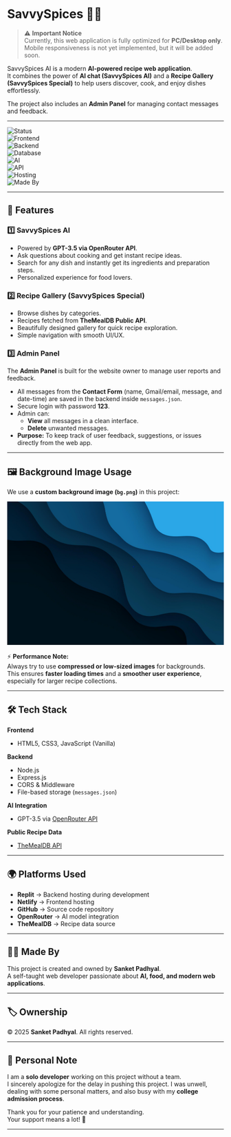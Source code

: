 # SavvySpices 👨‍🍳  

> ⚠️ **Important Notice**  
> Currently, this web application is fully optimized for **PC/Desktop only**.  
> Mobile responsiveness is not yet implemented, but it will be added soon.  

SavvySpices AI is a modern **AI-powered recipe web application**.  
It combines the power of **AI chat (SavvySpices AI)** and a **Recipe Gallery (SavvySpices Special)** to help users discover, cook, and enjoy dishes effortlessly.  

The project also includes an **Admin Panel** for managing contact messages and feedback.  

---

![Status](https://img.shields.io/badge/Status-Active-brightgreen)  
![Frontend](https://img.shields.io/badge/Frontend-HTML%20%7C%20CSS%20%7C%20JavaScript-orange)  
![Backend](https://img.shields.io/badge/Backend-Node.js%20%7C%20Express.js-red)  
![Database](https://img.shields.io/badge/Database-JSON-lightgrey)  
![AI](https://img.shields.io/badge/AI-GPT--3.5%20(OpenRouter)-blue)  
![API](https://img.shields.io/badge/API-TheMealDB%20API-green)  
![Hosting](https://img.shields.io/badge/Hosting-Replit%20%7C%20Netlify-purple)  
![Made By](https://img.shields.io/badge/Made%20By-Sanket%20Padhyal-blue)  

---

## 🚀 Features  

### 1️⃣ SavvySpices AI  
- Powered by **GPT-3.5 via OpenRouter API**.  
- Ask questions about cooking and get instant recipe ideas.  
- Search for any dish and instantly get its ingredients and preparation steps.  
- Personalized experience for food lovers.  

### 2️⃣ Recipe Gallery (SavvySpices Special)  
- Browse dishes by categories.  
- Recipes fetched from **TheMealDB Public API**.  
- Beautifully designed gallery for quick recipe exploration.  
- Simple navigation with smooth UI/UX.  

### 3️⃣ Admin Panel  
The **Admin Panel** is built for the website owner to manage user reports and feedback.  
- All messages from the **Contact Form** (name, Gmail/email, message, and date-time) are saved in the backend inside `messages.json`.  
- Secure login with password **123**.  
- Admin can:  
  - **View** all messages in a clean interface.  
  - **Delete** unwanted messages.  
- **Purpose:** To keep track of user feedback, suggestions, or issues directly from the web app.  

---

## 🖼️ Background Image Usage  

We use a **custom background image (`bg.png`)** in this project:  

![Background Preview](assets/bg.png)  

⚡ **Performance Note:**  
Always try to use **compressed or low-sized images** for backgrounds.  
This ensures **faster loading times** and a **smoother user experience**, especially for larger recipe collections.  

---

## 🛠️ Tech Stack  

**Frontend**  
- HTML5, CSS3, JavaScript (Vanilla)  

**Backend**  
- Node.js  
- Express.js  
- CORS & Middleware  
- File-based storage (`messages.json`)  

**AI Integration**  
- GPT-3.5 via [OpenRouter API](https://openrouter.ai)  

**Public Recipe Data**  
- [TheMealDB API](https://www.themealdb.com/api.php)  

---

## 🌍 Platforms Used  

- **Replit** → Backend hosting during development  
- **Netlify** → Frontend hosting  
- **GitHub** → Source code repository  
- **OpenRouter** → AI model integration  
- **TheMealDB** → Recipe data source  

---

## 👨‍💻 Made By  

This project is created and owned by **Sanket Padhyal**.  
A self-taught web developer passionate about **AI, food, and modern web applications**.  

---

## 🏷️ Ownership  

© 2025 **Sanket Padhyal**. All rights reserved.  

---

## 🙏 Personal Note  

I am a **solo developer** working on this project without a team.  
I sincerely apologize for the delay in pushing this project. I was unwell, dealing with some personal matters, and also busy with my **college admission process**.  

Thank you for your patience and understanding.  
Your support means a lot! 💙  

---
